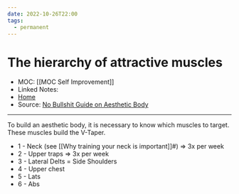 ```yaml
---
date: 2022-10-26T22:00
tags:
  - permanent
---
```

# The hierarchy of attractive muscles
- MOC: [[MOC Self Improvement]]
- Linked Notes: 
- [Home](https://misudashi.ga/)
- Source: [No Bullshit Guide on Aesthetic Body](https://www.youtube.com/watch?v=uILhdYr_UDs)
----------
To build an aesthetic body, it is necessary to know which muscles to target. These muscles build the V-Taper.

- 1 - Neck (see [[Why training your neck is important]]#) => 3x per week
- 2 - Upper traps => 3x per week
- 3 - Lateral Delts = Side Shoulders
- 4 - Upper chest
- 5 - Lats
- 6 - Abs
